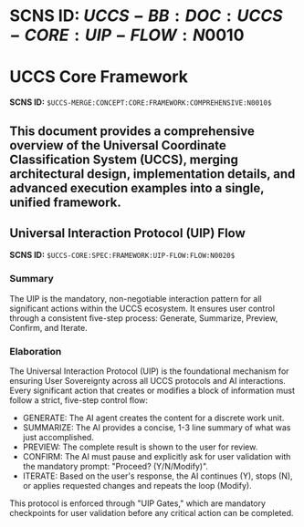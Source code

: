 # SCNS ID: $UCCS-BB:DOC:UCCS-CORE:UIP-FLOW:N0010$

# UCCS Core Framework

**SCNS ID:** `$UCCS-MERGE:CONCEPT:CORE:FRAMEWORK:COMPREHENSIVE:N0010$`

This document provides a comprehensive overview of the Universal Coordinate Classification System (UCCS), merging architectural design, implementation details, and advanced execution examples into a single, unified framework.
---

## Universal Interaction Protocol (UIP) Flow

**SCNS ID:** `$UCCS-CORE:SPEC:FRAMEWORK:UIP-FLOW:FLOW:N0020$`

### Summary
The UIP is the mandatory, non-negotiable interaction pattern for all significant actions within the UCCS ecosystem. It ensures user control through a consistent five-step process: Generate, Summarize, Preview, Confirm, and Iterate.

### Elaboration
The Universal Interaction Protocol (UIP) is the foundational mechanism for ensuring User Sovereignty across all UCCS protocols and AI interactions. Every significant action that creates or modifies a block of information must follow a strict, five-step control flow:
* GENERATE: The AI agent creates the content for a discrete work unit.
* SUMMARIZE: The AI provides a concise, 1-3 line summary of what was just accomplished.
* PREVIEW: The complete result is shown to the user for review.
* CONFIRM: The AI must pause and explicitly ask for user validation with the mandatory prompt: "Proceed? (Y/N/Modify)".
* ITERATE: Based on the user's response, the AI continues (Y), stops (N), or applies requested changes and repeats the loop (Modify).


This protocol is enforced through "UIP Gates," which are mandatory checkpoints for user validation before any critical action can be completed.
